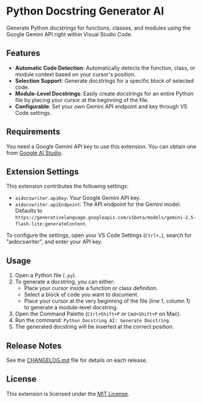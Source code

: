 # Python Docstring Generator AI

Generate Python docstrings for functions, classes, and modules using the Google Gemini API right within Visual Studio Code.

## Features

* **Automatic Code Detection**: Automatically detects the function, class, or module context based on your cursor's position.
* **Selection Support**: Generate docstrings for a specific block of selected code.
* **Module-Level Docstrings**: Easily create docstrings for an entire Python file by placing your cursor at the beginning of the file.
* **Configurable**: Set your own Gemini API endpoint and key through VS Code settings.

## Requirements

You need a Google Gemini API key to use this extension. You can obtain one from [Google AI Studio](https://aistudio.google.com/app/apikey).

## Extension Settings

This extension contributes the following settings:

* `aidocswriter.apiKey`: Your Google Gemini API key.
* `aidocswriter.apiEndpoint`: The API endpoint for the Gemini model. Defaults to `https://generativelanguage.googleapis.com/v1beta/models/gemini-2.5-flash-lite:generateContent`.

To configure the settings, open your VS Code Settings (`Ctrl+,`), search for "aidocswriter", and enter your API key.

## Usage

1. Open a Python file (`.py`).
2. To generate a docstring, you can either:
    * Place your cursor inside a function or class definition.
    * Select a block of code you want to document.
    * Place your cursor at the very beginning of the file (line 1, column 1) to generate a module-level docstring.
3. Open the Command Palette (`Ctrl+Shift+P` or `Cmd+Shift+P` on Mac).
4. Run the command: `Python Docstring AI: Generate Docstring`.
5. The generated docstring will be inserted at the correct position.

## Release Notes

See the [CHANGELOG.md](CHANGELOG.md) file for details on each release.

## License

This extension is licensed under the [MIT License](LICENSE).
